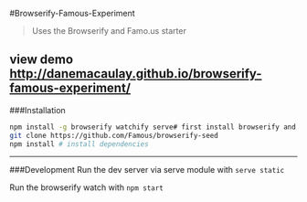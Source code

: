 #Browserify-Famous-Experiment
> Uses the Browserify and Famo.us starter

view demo http://danemacaulay.github.io/browserify-famous-experiment/
---

###Installation

```bash
npm install -g browserify watchify serve# first install browserify and watchify
git clone https://github.com/Famous/browserify-seed
npm install # install dependencies
```

---

###Development
Run the dev server via serve module with ```serve static```

Run the browserify watch with ```npm start```
